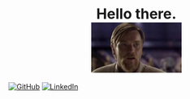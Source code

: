 <h1 align="center">Hello there.<br /> <img align="center" src="./assets/images/hellothere.jpg" height="100px" /></h1>

[![GitHub](https://img.shields.io/badge/Landing-seagreen?style=for-the-badge&logo=github&logoColor=white)](https://krunk-juice.github.io)
[![LinkedIn](https://img.shields.io/badge/LinkedIn-blue?style=for-the-badge&logo=linkedin&logoColor=white)](https://www.linkedin.com/in/chris-ta)


<!--
**Krunk-Juice/Krunk-Juice** is a ✨ _special_ ✨ repository because its `README.md` (this file) appears on your GitHub profile.

Here are some ideas to get you started:

- 🔭 I’m currently working on ...
- 🌱 I’m currently learning ...
- 👯 I’m looking to collaborate on ...
- 🤔 I’m looking for help with ...
- 💬 Ask me about ...
- 📫 How to reach me: ...
- 😄 Pronouns: ...
- ⚡ Fun fact: ...
-->
